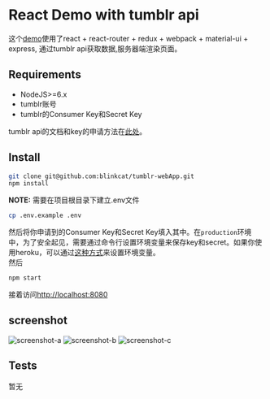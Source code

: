 # React Demo with tumblr api
这个[demo](https://tumblrwebapp.herokuapp.com)使用了react + react-router + redux + webpack + material-ui + express, 通过tumblr api获取数据,服务器端渲染页面。
## Requirements
-   NodeJS>=6.x
-   tumblr账号
-   tumblr的Consumer Key和Secret Key

tumblr api的文档和key的申请方法在[此处](https://www.tumblr.com/docs/en/api/v2)。
## Install
```sh
git clone git@github.com:blinkcat/tumblr-webApp.git
npm install
```
**NOTE:** 需要在项目根目录下建立.env文件
```sh
cp .env.example .env
```
然后将你申请到的Consumer Key和Secret Key填入其中。在`production`环境中，为了安全起见，需要通过命令行设置环境变量来保存key和secret。如果你使用heroku，可以通过[这种方式](https://devcenter.heroku.com/articles/config-vars)来设置环境变量。   
然后
```sh
npm start
```
接着访问[http://localhost:8080](http://localhost:8080)
## screenshot
![screenshot-a](/blinkcat/tumblr-webApp/screenshot/a.png)
![screenshot-b](/blinkcat/tumblr-webApp/screenshot/b.png)
![screenshot-c](/blinkcat/tumblr-webApp/screenshot/c.png)
## Tests
暂无
